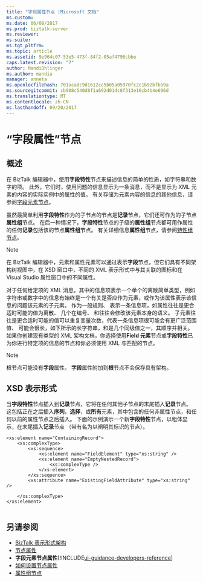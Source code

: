 ```yaml
---
title: "字段属性节点 |Microsoft 文档"
ms.custom: 
ms.date: 06/08/2017
ms.prod: biztalk-server
ms.reviewer: 
ms.suite: 
ms.tgt_pltfrm: 
ms.topic: article
ms.assetid: 9e964c07-53e5-473f-84f2-05af4796cbbe
caps.latest.revision: "7"
author: MandiOhlinger
ms.author: mandia
manager: anneta
ms.openlocfilehash: 701acadc9d1612cc5b05a05970fc2c1b92bfbb9a
ms.sourcegitcommit: cb908c540d8f1a692d01dc8f313e16cb4b4e696d
ms.translationtype: MT
ms.contentlocale: zh-CN
ms.lasthandoff: 09/20/2017
---
```

# <a name="field-attribute-nodes"></a>“字段属性”节点

## <a name="overview"></a>概述
在 BizTalk 编辑器中，使用**字段特性**节点来描述信息的简单的性质，如字符串和数字的项。 此外，它们时，使用问题的信息显示为一条消息，而不是显示为 XML 元素的内容的实际实例中的属性的值。 有关存储为元素内容的信息的其他信息，请参阅[字段元素节点](../core/field-element-nodes.md)。  
  
 虽然最简单利用**字段特性**作为的子节点的节点是**记录**节点，它们还可作为的子节点**属性组**节点。 在后一种情况下，**字段特性**节点的子级的**属性组**节点都可用作属性的任何**记录**包括该的节点**属性组**节点。 有关详细信息**属性组**节点，请参阅[特性组节点](../core/attribute-group-nodes.md)。  
  
> [!NOTE]
>  在 BizTalk 编辑器中，元素和属性元素可以通过表示**字段**节点，但它们具有不同架构树视图中，在 XSD 窗口中，不同的 XML 表示形式中与其关联的图标和在 Visual Studio 属性窗口中的不同属性。  
  
 对于任何给定项的 XML 消息，其中的信息项表示一个单个的离散简单类型，例如字符串或数字中的信息有始终是一个有关是否应作为元素，或作为该属性表示该信息的问题该元素的子元素。 作为一般规则、 表示一条信息项，如属性往往是更合适时可能的值为离散、 几个在编号、 和往往会修改该元素本身的语义。 子元素往往是更合适时可能的值可以重复变量次数，代表一条信息项很可能会有更广泛范围值、 可能会很长，如下所示的长字符串，和是几个同级值之一，其顺序并相关。 如果你创建现有类型的 XML 架构文档，你选择使用**Field 元素**节点或**字段特性**已为你进行特定项的信息的节点和你必须使用 XML 与匹配的节点。  
  
> [!NOTE]
>  根节点可能没有**字段**属性。 **字段**属性附加到**根**节点不会保存具有架构。  
  
## <a name="xsd-representation"></a>XSD 表示形式  
 当**字段特性**节点插入到**记录**节点，它将在任何其他子节点的末尾插入**记录**节点。 这包括正在之后插入**序列**，**选择**，或**所有**元素，其中包含的任何非属性节点，和任何以前的属性节点之后插入。 下面的示例演示一个新**字段特性**节点，以粗体显示，在末尾插入**记录**节点 （带有名为以阐明其标识的节点）。  
  
```  
<xs:element name="ContainingRecord">  
    <xs:complexType>  
        <xs:sequence>  
            <xs:element name="FieldElement" type="xs:string" />  
            <xs:element name="EmptyNestedRecord">  
                <xs:complexType />  
            </xs:element>  
        </xs:sequence>  
        <xs:attribute name="ExistingFieldAttribute" type="xs:string" />  
  
    </xs:complexType>  
</xs:element>  
  
```  
  
## <a name="see-also"></a>另请参阅  
-  [BizTalk 表示形式架构](../core/biztalk-representation-of-schemas.md)   
-  [节点属性](../core/node-properties.md)   
-  **字段元素节点属性**[!INCLUDE[ui-guidance-developers-reference](../includes/ui-guidance-developers-reference.md)]  
-  [如何设置节点属性](../core/how-to-set-node-properties.md)   
-  [属性组节点](../core/attribute-group-nodes.md)